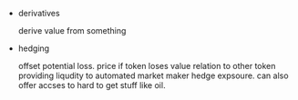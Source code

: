 - derivatives

    derive value from something
- hedging

    offset potential loss. price if token loses value relation to other token
    providing liqudity to automated market maker hedge expsoure.
    can also offer accses to hard to get stuff like oil.